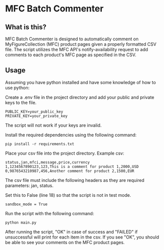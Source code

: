 # MFC Batch Commenter

## What is this?
MFC Batch Commenter is designed to automatically comment on MyFigureCollection (MFC) product pages given a properly formatted CSV file. 
The script utilizes the MFC API's notify-availability request to add comments to each product's MFC page as specified in the CSV.

## Usage

Assuming you have python installed and have some knowledge of how to use python:

Create a .env file in the project directory and add your public and private keys to the file.
```
PUBLIC_KEY=your_public_key
PRIVATE_KEY=your_private_key
```
The script will not work if your keys are invalid.

Install the required dependencies using the following command:
```
pip install -r requirements.txt
```

Place your csv file into the project directory. 
Example csv:
```
status,jan,mfci,message,price,currency
1,1234567890123,123,This is a comment for product 1,2000,USD
0,9876543210987,456,Another comment for product 2,1500,EUR
```
The csv file must include the following headers as they are required parameters: jan, status.

Set this to False (line 18) so that the script is not in test mode.
```
sandbox_mode = True
```

Run the script with the following command:
```
python main.py
```
After running the script, "OK" in case of success and "FAILED" if unsuccessful will print for each item in the csv.
If you see "OK", you should be able to see your comments on the MFC product pages.
